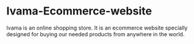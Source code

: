 # Ivama-Ecommerce-website
Ivama is an online shopping store. It is an ecommerce website specially designed for buying our needed products from anywhere in the world.
